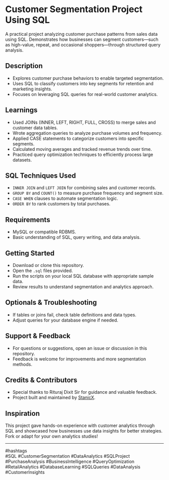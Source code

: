 # Customer Segmentation Project Using SQL

A practical project analyzing customer purchase patterns from sales data using SQL. Demonstrates how businesses can segment customers—such as high-value, repeat, and occasional shoppers—through structured query analysis.

## Description

- Explores customer purchase behaviors to enable targeted segmentation.
- Uses SQL to classify customers into key segments for retention and marketing insights.
- Focuses on leveraging SQL queries for real-world customer analytics.

## Learnings

- Used JOINs (INNER, LEFT, RIGHT, FULL, CROSS) to merge sales and customer data tables.
- Wrote aggregation queries to analyze purchase volumes and frequency.
- Applied CASE statements to categorize customers into specific segments.
- Calculated moving averages and tracked revenue trends over time.
- Practiced query optimization techniques to efficiently process large datasets.

## SQL Techniques Used

- `INNER JOIN` and `LEFT JOIN` for combining sales and customer records.
- `GROUP BY` and `COUNT()` to measure purchase frequency and segment size.
- `CASE WHEN` clauses to automate segmentation logic.
- `ORDER BY` to rank customers by total purchases.

## Requirements

- MySQL or compatible RDBMS.
- Basic understanding of SQL, query writing, and data analysis.

## Getting Started

- Download or clone this repository.
- Open the `.sql` files provided.
- Run the scripts on your local SQL database with appropriate sample data.
- Review results to understand segmentation and analytics approach.

## Optionals & Troubleshooting

- If tables or joins fail, check table definitions and data types.
- Adjust queries for your database engine if needed.

## Support & Feedback

- For questions or suggestions, open an issue or discussion in this repository.
- Feedback is welcome for improvements and more segmentation methods.

## Credits & Contributors

- Special thanks to Rituraj Dixit Sir for guidance and valuable feedback.
- Project built and maintained by [StanicX](https://github.com/StanicX).

## Inspiration

This project gave hands-on experience with customer analytics through SQL and showcased how businesses use data insights for better strategies. Fork or adapt for your own analytics studies!

---

#hashtags  
#SQL #CustomerSegmentation #DataAnalytics #SQLProject #PurchaseAnalysis #BusinessIntelligence #QueryOptimization #RetailAnalytics #DatabaseLearning #SQLQueries #DataAnalysis #CustomerInsights
